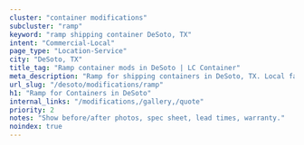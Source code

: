 ```yaml
---
cluster: "container modifications"
subcluster: "ramp"
keyword: "ramp shipping container DeSoto, TX"
intent: "Commercial-Local"
page_type: "Location-Service"
city: "DeSoto, TX"
title_tag: "Ramp container mods in DeSoto | LC Container"
meta_description: "Ramp for shipping containers in DeSoto, TX. Local fabrication & pro install. LC Container — Since 2003. Get a quote."
url_slug: "/desoto/modifications/ramp"
h1: "Ramp for Containers in DeSoto"
internal_links: "/modifications,/gallery,/quote"
priority: 2
notes: "Show before/after photos, spec sheet, lead times, warranty."
noindex: true
---
```


<!-- TODO: Add unique city/inventory copy, images, and internal links here. -->
